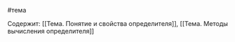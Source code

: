 #тема

Содержит: 
[[Тема. Понятие и свойства определителя]],
[[Тема. Методы вычисления определителя]]